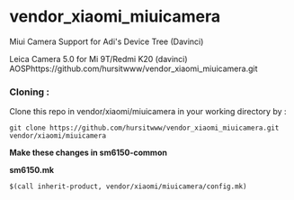 # vendor_xiaomi_miuicamera
Miui Camera Support for Adi's Device Tree (Davinci)

Leica Camera 5.0 for Mi 9T/Redmi K20 (davinci) AOSPhttps://github.com/hursitwww/vendor_xiaomi_miuicamera.git

### **Cloning :**

Clone this repo in vendor/xiaomi/miuicamera in your working directory by :


```
git clone https://github.com/hursitwww/vendor_xiaomi_miuicamera.git vendor/xiaomi/miuicamera
```

**Make these changes in sm6150-common**

**sm6150.mk**

```# MiuiCamera
$(call inherit-product, vendor/xiaomi/miuicamera/config.mk)
```
